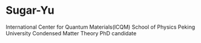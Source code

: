 # Sugar-Yu
International Center for Quantum Materials(ICQM) School of Physics Peking University Condensed Matter Theory PhD candidate
